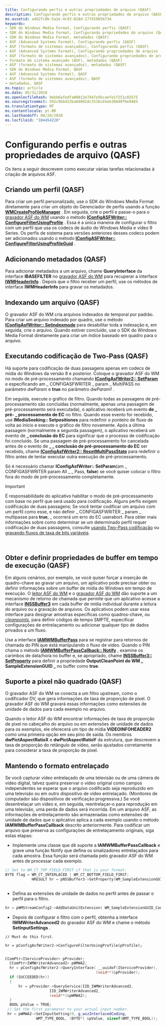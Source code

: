 ```yaml
---
title: Configurando perfis e outras propriedades de arquivo (QASF)
description: Configurando perfis e outras propriedades de arquivo (QASF)
ms.assetid: a462fc8b-5a2e-4c93-828d-177d1965b734
keywords:
- SDK do Windows Media Format, Configurando perfis (QASF)
- SDK do Windows Media Format, Configurando propriedades do arquivo (QASF)
- SDK do Windows Media Format, metadados (QASF)
- ASF (Advanced Systems Format), Configurando perfis (QASF)
- ASF (formato de sistemas avançados), Configurando perfis (QASF)
- ASF (Advanced Systems Format), Configurando propriedades de arquivo (QASF)
- ASF (formato de sistemas avançados), Configurando propriedades de arquivo (QASF)
- Formato de sistema avançado (ASF), metadados (QASF)
- ASF (formato de sistemas avançados), metadados (QASF)
- SDK do Windows Media Format, QASF
- ASF (Advanced Systems Format), QASF
- ASF (formato de sistemas avançados), QASF
- metadados, QASF
ms.topic: article
ms.date: 05/31/2018
ms.openlocfilehash: 9ebb6afedfa00813e7447e5bcaefe1f251c02575
ms.sourcegitcommit: 592c9bbd22ba69802dc353bcb5eb30699f9e9403
ms.translationtype: MT
ms.contentlocale: pt-BR
ms.lasthandoff: 08/20/2020
ms.locfileid: "104454220"
---
```

# <a name="configuring-profiles-and-other-file-properties-qasf"></a>Configurando perfis e outras propriedades de arquivo (QASF)

Os itens a seguir descrevem como executar várias tarefas relacionadas à criação de arquivos ASF.

## <a name="creating-a-profile-qasf"></a>Criando um perfil (QASF)

Para criar um perfil personalizado, use o SDK do Windows Media Format diretamente para criar um objeto do Gerenciador de perfis usando a função [**WMCreateProfileManager**](/previous-versions/windows/desktop/api/Wmsdkidl/nf-wmsdkidl-wmcreateprofilemanager) . Em seguida, crie o perfil e passe-o para o [gravador ASF do WM](wm-asf-writer-filter.md) usando o método [**IConfigASFWriter:: ConfigureFilterUsingProfile**](iconfigasfwriter-configurefilterusingprofile.md) . Essa é a única maneira de configurar o filtro com um perfil que usa os codecs de áudio do Windows Media e vídeo 9 Series. Os perfis de sistema para versões anteriores desses codecs podem ser adicionados usando o método [**IConfigASFWriter:: ConfigureFilterUsingProfileGuid**](iconfigasfwriter-configurefilterusingprofileguid.md) .

## <a name="adding-metadata-qasf"></a>Adicionando metadados (QASF)

Para adicionar metadados a um arquivo, chame **QueryInterface** da interface **IBASEFILTER** no [gravador ASF do WM](wm-asf-writer-filter.md) para recuperar a interface [**IWMHeaderInfo**](/previous-versions/windows/desktop/api/wmsdkidl/nn-wmsdkidl-iwmheaderinfo) . Depois que o filtro receber um perfil, use os métodos de interface **IWMHeaderInfo** para gravar os metadados.

## <a name="indexing-a-file-qasf"></a>Indexando um arquivo (QASF)

O gravador ASF do WM cria arquivos indexados de temporal por padrão. Para criar um arquivo indexado por quadro, use o método [**IConfigAsfWriter:: Setindexmode**](iconfigasfwriter-setindexmode.md) para desabilitar toda a indexação e, em seguida, crie o arquivo. Quando estiver concluído, use o SDK do Windows Media Format diretamente para criar um índice baseado em quadro para o arquivo.

## <a name="performing-two-pass-encoding-qasf"></a>Executando codificação de Two-Pass (QASF)

Há suporte para codificação de duas passagens apenas em codecs de mídia do Windows da versão 8 e posterior. Coloque o gravador ASF do WM no modo de pré-processamento chamando [**IConfigAsfWriter2:: SetParam**](iconfigasfwriter2-setparam.md) e especificando am \_ CONFIGASFWRITER \_ param \_ MultiPASS no parâmetro *dwParam* e **true** no parâmetro *dwParam1* .

Em seguida, execute o gráfico de filtro. Quando todas as passagens de pré-processamento são concluídas (normalmente, apenas uma passagem de pré-processamento será executada), o aplicativo receberá um evento **de \_ pré- \_ processamento de EC** no filtro. Quando esse evento for recebido, use **IMediaSeeking:: Setpositiones** para redefinir o ponteiro de fluxo de volta ao início e execute o gráfico de filtro novamente. Após a última passagem (normalmente a segunda passagem), o aplicativo receberá um evento de **\_ conclusão do EC** para significar que o processo de codificação foi concluído. Se uma passagem de pré-processamento for cancelada antes de o evento de **\_ \_ conclusão de pré-processamento do EC** ser recebido, chame [**IConfigAsfWriter2:: ResetMultiPassState**](iconfigasfwriter2-resetmultipassstate.md) para redefinir o filtro antes de tentar executar outra execução de pré-processamento.

Só é necessário chamar **IConfigAsfWriter:: SetParam**(am \_ CONFIGASFWRITER param All \_ \_ Pass, **false**) se você quiser colocar o filtro fora do modo de pré-processamento completamente.

> [!IMPORTANT]
> É responsabilidade do aplicativo habilitar o modo de pré-processamento com base no perfil que será usado para codificação. Alguns perfis exigem codificação de duas passagens; Se você tentar codificar um arquivo com um perfil como esse, e não definir \_ CONFIGASFWRITER \_ param \_ multipasse para **true**, \_ ocorrerá um erro do EC userabort. Para obter mais informações sobre como determinar se um determinado perfil requer codificação de duas passagens, consulte [usando Two-Pass codificação](using-two-pass-encoding.md) ou [gravando fluxos de taxa de bits variáveis](writing-variable-bit-rate-streams.md).

 

## <a name="getting-and-setting-buffer-properties-at-run-time-qasf"></a>Obter e definir propriedades de buffer em tempo de execução (QASF)

Em alguns cenários, por exemplo, se você quiser forçar a inserção de quadro-chave ao gravar um arquivo, um aplicativo pode precisar obter ou definir informações sobre um buffer de mídia do Windows em tempo de execução. O [leitor ASF do WM](wm-asf-reader-filter.md) e o [gravador ASF do WM](wm-asf-writer-filter.md) dão suporte a um mecanismo de retorno de chamada que permite que um aplicativo acesse a interface [**INSSBuffer3**](/previous-versions/windows/desktop/api/wmsbuffer/nn-wmsbuffer-inssbuffer3) em cada buffer de mídia individual durante a leitura do arquivo ou a gravação de arquivos. Os aplicativos podem usar essa interface para designar amostras específicas como quadros-chave, ou [*cleanpoints*](wmformat-glossary.md), para definir códigos de tempo SMPTE, especificar configurações de entrelaçamento ou adicionar qualquer tipo de dados privados a um fluxo.

Use a interface [**IAMWMBufferPass**](/previous-versions/windows/desktop/api/dshowasf/nn-dshowasf-iamwmbufferpass) para se registrar para retornos de chamada do PIN que está manipulando o fluxo de vídeo. Quando o PIN chama o método [**IAMWMBufferPassCallback:: Notify**](iamwmbufferpasscallback-notify.md) , examine os carimbos de data/hora no buffer e, se apropriado, chame [**INSSBuffer3:: SetProperty**](/previous-versions/windows/desktop/api/Wmsbuffer/nf-wmsbuffer-inssbuffer3-setproperty) para definir a propriedade **OutputCleanPoint do WM \_ SampleExtensionGUID \_** no buffer como **true**.

## <a name="non-square-pixel-support-qasf"></a>Suporte a pixel não quadrado (QASF)

O gravador ASF do WM se conecta a um filtro upstream, como o codificador DV, que gera informações de taxa de proporção de pixel. O gravador ASF do WM gravará essas informações como extensões de unidade de dados para cada exemplo no arquivo.

Quando o leitor ASF do WM encontrar informações de taxa de proporção de pixel no cabeçalho do arquivo ou em extensões de unidade de dados para os exemplos, ele oferecerá um tipo de mídia **VIDEOINFOHEADER2** como uma primeira opção em seu pino de saída. Os membros **dwPictAspectRatioX** e **dwPictAspectRatioY** da estrutura, que descrevem a taxa de proporção do retângulo de vídeo, serão ajustados corretamente para considerar a taxa de proporção de pixel.

## <a name="maintaining-interlaced-format"></a>Mantendo o formato entrelaçado

Se você capturar vídeo entrelaçado de uma televisão ou de uma câmera de vídeo digital, talvez queira preservar o vídeo original como campos independentes se esperar que o arquivo codificado seja reproduzido em uma televisão ou em outro dispositivo de vídeo entrelaçado. (Monitores de computador são dispositivos de verificação progressiva.) Se você desentrelaçar um vídeo e, em seguida, reentrelaçar-o para reprodução em uma televisão, uma perda de dados será incorrida. Em um arquivo ASF, as informações de entrelaçamento são armazenadas como extensões de unidade de dados que o aplicativo aplica a cada exemplo usando o método **IAMWMBufferPassCallback** descrito anteriormente. Para codificar um arquivo que preserva as configurações de entrelaçamento originais, siga estas etapas:

-   Implemente uma classe que dê suporte a **IAMWMBufferPassCallback** e grave uma função Notify que defina os sinalizadores entrelaçados para cada amostra. Essa função será chamada pelo gravador ASF do WM antes de processar cada exemplo.


```C++
// Set to WM_CT_TOP_FIELD_FIRST if that is your format.
BYTE flag = WM_CT_INTERLACED | WM_CT_BOTTOM_FIELD_FIRST;
            HRESULT hr = pNSSBuffer3->SetProperty(WM_SampleExtensionGUID_ContentType, (void*) &flag, WM_SampleExtension_ContentType_Size);
           
```



-   Defina as extensões de unidade de dados no perfil antes de passar o perfil para o filtro.


```C++
hr = pWMStreamConfig2->AddDataUnitExtension( WM_SampleExtensionGUID_ContentType, WM_SampleExtension_ContentType_Size, NULL, 0 );
```



-   Depois de configurar o filtro com o perfil, obtenha a interface **IWMWriterAdvanced2** do gravador ASF do WM e chame o método **SetInputSettings** .

`// Must do this first.`

`hr = pConfigAsfWriter2->ConfigureFilterUsingProfile(pProfile);`


```C++
  
CComPtr<IServiceProvider> pProvider;
  CComPtr<IWMWriterAdvanced2> pWMWA2;
  hr = pConfigAsfWriter2->QueryInterface( __uuidof(IServiceProvider),
                                         (void**)&pProvider);
  if (SUCCEEDED(hr))
  {
      hr = pProvider->QueryService(IID_IWMWriterAdvanced2,
                    IID_IWMWriterAdvanced2,
                    (void**)&pWMWA2);
  }
  BOOL pValue = TRUE;
 // Set the first parameter to your actual input number.
 hr = pWMWA2->SetInputSetting(0, g_wszInterlacedCoding,
              WMT_TYPE_BOOL, (BYTE*) &pValue, sizeof(WMT_TYPE_BOOL));
            
```



 

 